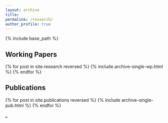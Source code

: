 ```yaml
---
layout: archive
title: 
permalink: /research/
author_profile: true
---
```



{% include base_path %}

<h2> Working Papers </h2>

{% for post in site.research reversed %}
  {% include archive-single-wp.html %}
{% endfor %}


<h2> Publications </h2>

{% for post in site.publications reversed %}
  {% include archive-single-pub.html %}
{% endfor %}

<a href="http://robready.com/files/ready_ready_orderflows.pdf">_</a>


